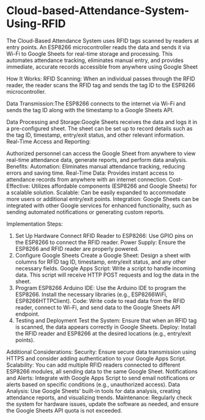 # Cloud-based-Attendance-System-Using-RFID
The Cloud-Based Attendance System uses RFID tags scanned by readers at entry points. An ESP8266 microcontroller reads the data and sends it via Wi-Fi to Google Sheets for real-time storage and processing. This automates attendance tracking, eliminates manual entry, and provides immediate, accurate records accessible from anywhere using Google Sheet

How It Works:
RFID Scanning: When an individual passes through the RFID reader, the reader scans the RFID tag and sends the tag ID to the ESP8266 microcontroller.

Data Transmission:The ESP8266 connects to the internet via Wi-Fi and sends the tag ID along with the timestamp to a Google Sheets API.

Data Processing and Storage:Google Sheets receives the data and logs it in a pre-configured sheet. The sheet can be set up to record details such as the tag ID, timestamp, entry/exit status, and other relevant information.
Real-Time Access and Reporting:

Authorized personnel can access the Google Sheet from anywhere to view real-time attendance data, generate reports, and perform data analysis.
Benefits:
Automation: Eliminates manual attendance tracking, reducing errors and saving time.
Real-Time Data: Provides instant access to attendance records from anywhere with an internet connection.
Cost-Effective: Utilizes affordable components (ESP8266 and Google Sheets) for a scalable solution.
Scalable: Can be easily expanded to accommodate more users or additional entry/exit points.
Integration: Google Sheets can be integrated with other Google services for enhanced functionality, such as sending automated notifications or generating custom reports.

Implementation Steps:
1. Set Up Hardware
Connect RFID Reader to ESP8266: Use GPIO pins on the ESP8266 to connect the RFID reader.
Power Supply: Ensure the ESP8266 and RFID reader are properly powered.
2. Configure Google Sheets
Create a Google Sheet: Design a sheet with columns for RFID tag ID, timestamp, entry/exit status, and any other necessary fields.
Google Apps Script: Write a script to handle incoming data. This script will receive HTTP POST requests and log the data in the sheet.
3. Program ESP8266
Arduino IDE: Use the Arduino IDE to program the ESP8266. Install the necessary libraries (e.g., ESP8266WiFi, ESP8266HTTPClient).
Code: Write code to read data from the RFID reader, connect to Wi-Fi, and send data to the Google Sheets API endpoint.
4. Testing and Deployment
Test the System: Ensure that when an RFID tag is scanned, the data appears correctly in Google Sheets.
Deploy: Install the RFID reader and ESP8266 at the desired locations (e.g., entry/exit points).

Additional Considerations:
Security: Ensure secure data transmission using HTTPS and consider adding authentication to your Google Apps Script.
Scalability: You can add multiple RFID readers connected to different ESP8266 modules, all sending data to the same Google Sheet.
Notifications and Alerts: Integrate with Google Apps Script to send email notifications or alerts based on specific conditions (e.g., unauthorized access).
Data Analysis: Use Google Sheets' built-in tools for data analysis, creating attendance reports, and visualizing trends.
Maintenance: Regularly check the system for hardware issues, update the software as needed, and ensure the Google Sheets API quota is not exceeded.
